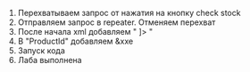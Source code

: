 1) Перехватываем запрос от нажатия на кнопку check stock
2) Отправляем запрос в repeater. Отменяем перехват
3) После начала xml добавляем " <!DOCTYPE test [ <!ENTITY xxe SYSTEM "file:///etc/passwd"> ]> "
4) В "ProductId" добавляем &xxe
5) Запуск кода
6) Лаба выполнена
